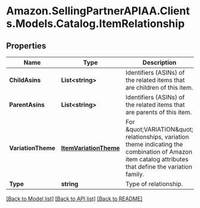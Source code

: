 # Amazon.SellingPartnerAPIAA.Clients.Models.Catalog.ItemRelationship
## Properties

Name | Type | Description | Notes
------------ | ------------- | ------------- | -------------
**ChildAsins** | **List&lt;string&gt;** | Identifiers (ASINs) of the related items that are children of this item. | [optional] 
**ParentAsins** | **List&lt;string&gt;** | Identifiers (ASINs) of the related items that are parents of this item. | [optional] 
**VariationTheme** | [**ItemVariationTheme**](ItemVariationTheme.md) | For \&quot;VARIATION\&quot; relationships, variation theme indicating the combination of Amazon item catalog attributes that define the variation family. | [optional] 
**Type** | **string** | Type of relationship. | 

[[Back to Model list]](../README.md#documentation-for-models) [[Back to API list]](../README.md#documentation-for-api-endpoints) [[Back to README]](../README.md)


